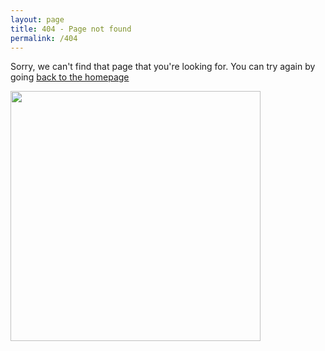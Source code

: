 ```yaml
---
layout: page
title: 404 - Page not found
permalink: /404
---
```


Sorry, we can't find that page that you're looking for. You can try again by going [back to the homepage](/layouts/default.html)

<img src="/images/404.jpg" alt="" style="width:400px;"/>
